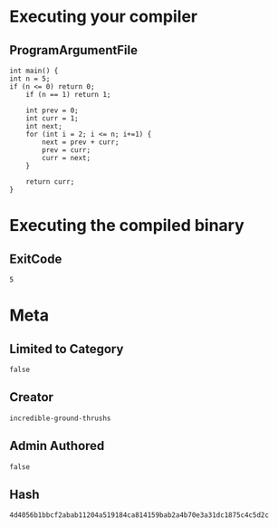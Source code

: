 # Executing your compiler

## ProgramArgumentFile

```
int main() {
int n = 5;
if (n <= 0) return 0;
    if (n == 1) return 1;

    int prev = 0;
    int curr = 1;
    int next;
    for (int i = 2; i <= n; i+=1) {
        next = prev + curr;
        prev = curr;
        curr = next;
    }

    return curr;
}
```

# Executing the compiled binary

## ExitCode

```
5
```

# Meta

## Limited to Category

```
false
```

## Creator

```
incredible-ground-thrushs
```

## Admin Authored

```
false
```

## Hash

```
4d4056b1bbcf2abab11204a519184ca814159bab2a4b70e3a31dc1875c4c5d2c
```
